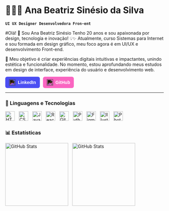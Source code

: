 # 👩🏻‍💻 Ana Beatriz Sinésio da Silva

**`UI UX Designer Desenvolvedora Fron-ent`**

#Olá! 👋 Sou Ana Beatriz Sinésio
Tenho 20 anos e sou apaixonada por design, tecnologia e inovação! 💡✨ Atualmente, curso Sistemas para Internet e sou formada em design gráfico, meu foco agora é em UI/UX e desenvolvimento Front-end.

🚀 Meu objetivo é criar experiências digitais intuitivas e impactantes, unindo estética e funcionalidade. No momento, estou aprofundando meus estudos em design de interface, experiência do usuário e desenvolvimento web.

<p style="display: flex; gap: 10px; align-items: center;">
    <a href="https://www.linkedin.com/in/biasinesio/" 
       title="Me siga no LinkedIn" 
       style="display: flex; align-items: center; background-color:rgb(75, 78, 243); color: white; padding: 8px 12px; border-radius: 6px; text-decoration: none; font-family: Arial, sans-serif; font-size: 14px; font-weight: bold;">
        <img src="https://cdn.jsdelivr.net/npm/simple-icons@v9/icons/linkedin.svg" 
             width="20" height="20" 
             alt="LinkedIn" 
             style="filter: invert(1); margin-right: 8px;">
        LinkedIn
    </a>
    <a href="https://github.com/biasinesio" 
       title="Me siga no GitHub" 
       style="display: flex; align-items: center; background-color:hsl(323, 93.70%, 68.80%); color: white; padding: 8px 12px; border-radius: 6px; text-decoration: none; font-family: Arial, sans-serif; font-size: 14px; font-weight: bold;">
        <img src="https://cdn.jsdelivr.net/npm/simple-icons@v9/icons/github.svg" 
             width="20" height="20" 
             alt="GitHub" 
             style="filter: invert(1); margin-right: 8px;">
        GitHub
    </a>
</p>

---

### 🤖 Linguagens e Tecnologias

<img 
    align="left" 
    alt="HTML"
    title="HTML" 
    width="30px" 
    style="padding-right: 10px;" 
    src="https://cdn.jsdelivr.net/gh/devicons/devicon@latest/icons/html5/html5-original.svg" 
/>
<img 
    align="left" 
    alt="CSS" 
    title="CSS"
    width="30px" 
    style="padding-right: 10px;" 
    src="https://cdn.jsdelivr.net/gh/devicons/devicon@latest/icons/css3/css3-original.svg" 
/>
<img 
    align="left" 
    alt="JavaScript" 
    title="JavaScript"
    width="30px" 
    style="padding-right: 10px;" 
    src="https://cdn.jsdelivr.net/gh/devicons/devicon@latest/icons/javascript/javascript-original.svg" 
/>
<img 
    align="left" 
    alt="React"
    title="React" 
    width="30px" 
    style="padding-right: 10px;" 
    src="https://cdn.jsdelivr.net/gh/devicons/devicon@latest/icons/react/react-original.svg" 
/>
<img 
    align="left" 
    alt="Git" 
    title="Git"
    width="30px" 
    style="padding-right: 10px;" 
    src="https://cdn.jsdelivr.net/gh/devicons/devicon@latest/icons/git/git-original.svg" 
/>
<img 
    align="left" 
    alt="Python" 
    title="Python"
    width="30px" 
    style="padding-right: 10px;" 
    src="https://cdn.jsdelivr.net/gh/devicons/devicon@latest/icons/python/python-original.svg" 
/>
<img 
    align="left" 
    alt="Figma" 
    title="Figma"
    width="30px" 
    style="padding-right: 10px;" 
    src="https://cdn.jsdelivr.net/gh/devicons/devicon@latest/icons/figma/figma-original.svg" 
/>
<img 
    align="left" 
    alt="Illustrator" 
    title="Illustrator"
    width="30px" 
    style="padding-right: 10px;" 
    src="https://cdn.jsdelivr.net/gh/devicons/devicon@latest/icons/illustrator/illustrator-plain.svg" 
/>
<img 
    align="left" 
    alt="Photoshop" 
    title="Photoshop"
    width="30px" 
    style="padding-right: 10px;" 
    src="https://cdn.jsdelivr.net/gh/devicons/devicon@latest/icons/photoshop/photoshop-original.svg" 
/>
<br/>
<br/>

### 📊 Estatísticas

<p>
  <img 
    align="left" 
    alt="GitHub Stats" 
    height="200" 
    style="padding-right: 10px;" 
    src="https://github-readme-stats.vercel.app/api?username=biasinesio&show_icons=true&theme=tokyonight&include_all_commits=true&locale=pt-br" 
  />

<img 
      align="left" 
      alt="GitHub Stats" 
      height="200" 
      src="https://github-readme-stats.vercel.app/api/top-langs/?username=biasinesio&theme=tokyonight&layout=compact&custom_title=Tecnologias&langs_count=9" 
  />

</p>

